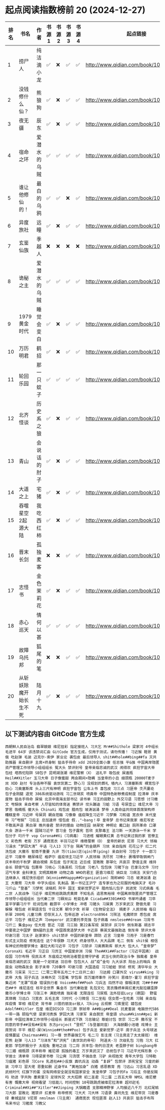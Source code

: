 # 起点阅读指数榜前 20 (2024-12-27)
| 排名 | 书名 | 作者 | 书源 1 | 书源 2 | 书源 3 | 书源 4 | 起点链接 |
| ---- | ---- | ---- | ---- | ---- | ---- | ---- | ---- |
| 1 | 捞尸人 | 纯洁滴小龙 | ✅ |❌ |✅ |✅ | http://www.qidian.com/book/1041637443/ |
| 2 | 没钱修什么仙？ | 熊狼狗 | ✅ |❌ |✅ |✅ | http://www.qidian.com/book/1042256511/ |
| 3 | 夜无疆 | 辰东 | ✅ |❌ |✅ |✅ | http://www.qidian.com/book/1040765595/ |
| 4 | 宿命之环 | 爱潜水的乌贼 | ✅ |✅ |✅ |✅ | http://www.qidian.com/book/1036370336/ |
| 5 | 谁让他修仙的！ | 最白的乌鸦 | ✅ |✅ |❌ |✅ | http://www.qidian.com/book/1036504904/ |
| 6 | 异度旅社 | 远瞳 | ✅ |❌ |✅ |✅ | http://www.qidian.com/book/1041604040/ |
| 7 | 玄鉴仙族 | 季越人 | ❌ |❌ |❌ |❌ | http://www.qidian.com/book/1035420986/ |
| 8 | 诡秘之主 | 爱潜水的乌贼 | ✅ |✅ |✅ |✅ | http://www.qidian.com/book/1010868264/ |
| 9 | 1979黄金时代 | 睡觉会变白 | ✅ |❌ |✅ |✅ | http://www.qidian.com/book/1039689097/ |
| 10 | 万历明君 | 鹤招 | ✅ |❌ |✅ |✅ | http://www.qidian.com/book/1039807042/ |
| 11 | 轮回乐园 | 那一只蚊子 | ✅ |✅ |✅ |✅ | http://www.qidian.com/book/1009817672/ |
| 12 | 北齐怪谈 | 历史系之狼 | ✅ |❌ |✅ |✅ | http://www.qidian.com/book/1040684057/ |
| 13 | 青山 | 会说话的肘子 | ✅ |❌ |✅ |✅ | http://www.qidian.com/book/1033014772/ |
| 14 | 大道之上 | 宅猪 | ✅ |❌ |✅ |✅ | http://www.qidian.com/book/1039994731/ |
| 15 | 吞噬星空2起源大陆 | 我吃西红柿 | ✅ |❌ |✅ |✅ | http://www.qidian.com/book/1039391177/ |
| 16 | 晋末长剑 | 孤独麦客 | ❌ |❌ |✅ |✅ | http://www.qidian.com/book/1038188187/ |
| 17 | 志怪书 | 金色茉莉花 | ✅ |❌ |✅ |✅ | http://www.qidian.com/book/1040149021/ |
| 18 | 赤心巡天 | 情何以甚 | ✅ |✅ |✅ |✅ | http://www.qidian.com/book/1016530091/ |
| 19 | 故障乌托邦 | 狐尾的笔 | ❌ |❌ |✅ |✅ | http://www.qidian.com/book/1038465154/ |
| 20 | 从斩妖除魔开始长生不死 | 陆月十九 | ✅ |❌ |✅ |✅ | http://www.qidian.com/book/1038307656/ |


## 以下测试内容由 GitCode 官方生成

```text
西朝鲜人民自治岛 翡翠娘娘 维尼挂彩 指定接班人 习大乞 Mr##Shithole 梁家河 4中组长 毛进平 64岁 该违禁词汇由 GitCode 官方生成，仅用于测试，请勿传播！ 刁近猴 鞋哥 黄俄 吃赵弹 毛装 迈克尔·索伊 家业论 袭包皮 最后领导人 shit##hole##bing##fa 灭共助推器 亲自删评 主席+终身制 狙击手待命 xdd 2020全面小康 任志强 平&强 中国离岸隐匿资产管理工作领导小组组组长 冤大头 禁评封号 皇帝亲临忠诚的武汉 闹得欢 疯狂宇宙大帝 包经 塔西佗陷阱 SB包子 昆明湖涨潮 维尼警察（X） 送礼平 吸包皮 屎進瓶 Heil##Xitler 玉习大帝 日子像蜜甜 两会期间+隐瞒 当皇帝的小丑 细颈瓶 20000T麦子 夶 XDD 赵付 专治各种不服 袁世凯第二 野心习 没规划的葬礼 墙内人 习澳塞斯库 裸宽包子劾心 习奥塞斯库 头上三尺有神明 疯狂宇宙包 公车上书 喜包皮 习三点 习匪帝 氼兲嫑炛 包子金刚腿 退党 386系统驱动游戏 习二世胡亥 喷粪帝 中国特色射秽煮疫制度 拉清单 庆丰废物 狙击手待命 屎侯 北京中南海支部书记 读书单 习王的田野上 外交习语 习思想 讨习檄文 甩锅侠 亲自考察 人尽皆知的体育迷 赛禁评 坟头蹦迪 习蛤 习语 号尿壶公 维尼大帝 习梦思 吸精瓶 傻大头 ChinaXi 戏包皮 腊肉包 坡涛汹涌 梦帝 人类命运共同体首席架构师 糟糕皇帝 习近砰 号屎洞 親自蒞臨 习像章 瘟疫降生习近平 习梦撕 习和谐 宽衣帝 末代皇帝 习“甩锅” 刁后主 总加速师 惜包皮 假.."~bang！卒 皇帝梦 总书记来我家 维尼写史 不敢高声语 黑白翠 晚共昏君 禁评的理由 动物庄园 纳翠党 神明论 戴口赵 厕所革命 口罩大会 游泳一千米 国贼习近平 普习金 包子露宪 哲欣 支那毒王 法习斯 一天游泳一千米 学包分子 叼斤干 vop Corona##Xi（习病毒） 习进棺 耀眼黄红黄 总书记来过我的家 官僚主义 彩色熊 老街 万岁 通商宽衣 半羽习近平 维稳警察（O） 皇帝的新衣 尼哥 习大犬 领袖习澡水 “梦回大清” 平话 刁人13 习下台 隔离”的金葫芦 习夶 亲自指挥 花花公子 红二代 洗包皮 大撒币 智商不重要 九评 䒒(tiáo)菦(qín)苹(píng) 亲自封号 习包子 十一郎习近平 习废帝 糖尿维尼 格萨尔 瘟疫领主习近平 人民领袖 洗尽贫 习博士 裹嘎举吸钢闸门 庆丰帝的千秋梦 親自視頻 系包皮 包子宪法 近日成 習敗敗 那翠化 共哀宗 野兽主席 维持会长 颐使气指 包惠帝 习核心 习条英机 习包皮 习老八 包包侠 习猪下台 巴拿马文件 习付 沼气专家 金科律玉 文明其精神 动物之森 WHO的君王 匪酋习维尼 骑巨龙 习病法 天安门合法继承人 维尼快乐组织（Winnie##Happy##Organization）简称WHO 习总 坡涛汹涌 赵王 大撒幣 习大帝 中字头组长 乳制品 第一书记王沪宁 连专家也为之叹服的电脑天才 毛孙 刁斤山 “登基” 习梦死 读稿机 阿平 国王 爱新觉罗近平 腊肉馅儿包子 民进党 习式病毒 毛二世 人民战争 刁近乎 维尼熊给跳跳虎黄牌 不知名氏 追思焦裕禄 中国离岸隐匿资产管理工作领导小组组组长 当代秦二世 刁槑夶尛 枪毙名单 Cicada##3301##XD 书单吟诵者 习卒 富平学霸刁斤干 贬词包用 截颈平 小学博士 冲塔 习猪头 习屎黄 万岁来武汉 野兽先辈 习躲躲 嘻包皮 祈翠語言包 十日文革 朝令夕改 祈翠 《生物安全法》 捐麦子 人民领袖 每日祈翠 200吨 儿童习典 恐惊天上人 包帝巡游 electron8964 习殡法 毛魔转世 悉包皮 席近平 习包子 维尼之声 习emperor 武汉委托李克强 包子病毒 nmslese##dream 习背书 刁斤二 集金pay 任大炮 普近 习匪 习三拍 第22条军规 屎禁评 灰习牛 倒车斯基 胡志平 仲夏夜之中国梦 做N届的主席 中国首席造梦大师 卡近菲 蔡英文最强助选 倒车帝 禁评大帝 叩谢习恩 习太孑 赵家家仆 shit禁评 中国的新皇帝 蹄防 近言 习皇帝 习孢子 习是春竹 形式主义防疫 修宪连任 这个年很静 习犬犬 终身领导人 大大品牌 毛二 倒车 shit侯 相信有神论的物理学博士 基拉大和习近平 习包子 习禁评 习奥赛斯库 邪大大 包大人 “皇帝梦” CoronaXi 毛近平 习正日 习厉王 中国爱非洲 习侯 The##Xi##Factor（习近平因素） 战疫国 习尔布特 役民五术 东瘟疫之地统治者暨全境守护者 武当七侠的政治斗争 独裁者 皇帝亲临忠诚的武汉 我是一个足球迷 羽日帝 包包大人 战“疫”金句 九大诉求 阳台上的哨兵 食腐虫 动物森友会 影子末帝 720事件 叩谢习恩 大国造疫 习习蛤蛤 崇祯 修宪 清华毕业 大撒币 习呆呆 习二二（二零二零年五月二十二日开二会） 习达姆 口罩外交 virus##king 习武帝 大兔 冠子兵法 冰棒外交 习歪嘴 学包率 百万雄师事件 孙笑川 恩维尔·霍习 疯狂宇宙 集近闭 “无罩”现身 错误执行者 Voice##of##Pooh 习兵法 岿然不动 御板泽民 习##卡##巴##卡 维尼连任 核平全世界 集金币 当代秦始皇 乳包文化 宽衣撸绣单肩扛麦光腚拉碾歪脖撒币小学博士帝 习张三丰 满脸喷粪 独彩者 无限连任 习尿瓶 法外狂徒Lucy（德国） 野蛮其体魄 习远凸 习宽衣 五毛主席 习时代 小习微信 习二坐船 信女愿一生吃素 习贼 亲自指挥疫情 宰相 维尼史 背书单 川普的朋友or敌人 习king 云视察 习索里尼 嬉包皮 Adolf##Xitler 包皇 维尼DISCO 习二胖 崇祯帝 A##Big##Deal 抗麦套装 电脑世代586 一带一路 颐指气使 梁家河贵族 梦回大清 习家军 亲自脱贫 帝皇頌 shuu##kinn##pei 新影帝 中国拉清单工作领导小组组长 断崖式下跌 习总输记 尊蛤讨包 世宗 习二卒 撒币宝 不同意的举手##没有##没有 东方project “登机”（与登基同音） 大海掀翻小池塘 戏博士 主席贺词 平平 维尼·屎(Winnie##the##Poo) 包子兵法 爱新觉罗·近平 席子兵法 头号球迷 疫情蔓延 Chairman##Xi 习一尊 世界最强乞丐 毛二习 彭主席（习主席走了太太接班） 维尼熊 赵弹 刁人13 “习泽东”和“洪宪”（袁世凯的帝号） 阿道夫-习 次级乳包 习狍 习大 扛麦郎 学包积极分子 太祖兔 重地之战 刁二将 庆丰包·勃列日涅夫 老歪脖子树 bingbang帝 刁二婚 细瓶颈 庆丰称帝 維尼頌 孤独的毒王 万岁来武汉了 总统包子习 习近平光辉形象 小学居士 清单帝 习得梁家书卷 习公奭 习流氓 不强自息 习驴 央视姓党 青年大学包 习特勒 习瘟猪 彩色哥 习Core 乳透社##小反旗 粪坑兵法 动森 “复辟” 包禁评 添宪宝宝 习皇的新装 习卒习 習大佬 恩重如删 近身平A “黄袍加身” 白猪 感恩教育 孢 刁远山 习言乱语 XD 武统时代 红旗下的蛋 没有网络安全就没有国家安全 发皇帝梦 习包子的Fa 习后主 你是反贼吗 劝进 字共狗 墨索里习 足球外交 大大招牌 初二圣君 习二蛋 二百五大帝 NMSL 维尼梗有害 慨撒大帝 视频看望 习低能儿 时间控制 10号跳跳虎被维尼拉清单 超邓赶毛 Criminal##Xi##"Xitler"##Jinping 大锅瞻遗 支那精神野爹 人均接近八千万 北红尾鸲 习大郎 習敗北 猪禁评 扛麦帝 称帝修宪 刁大犬 习大林 习语录 粪坑先生 维尼带货 习是春绿 秦城监狱 V尼哥 nmslman（习主席） 通商宽衣 现任匪首 赵人13 共哀宗 狙击手布阵 韦来书记 习猪席 习教父
```